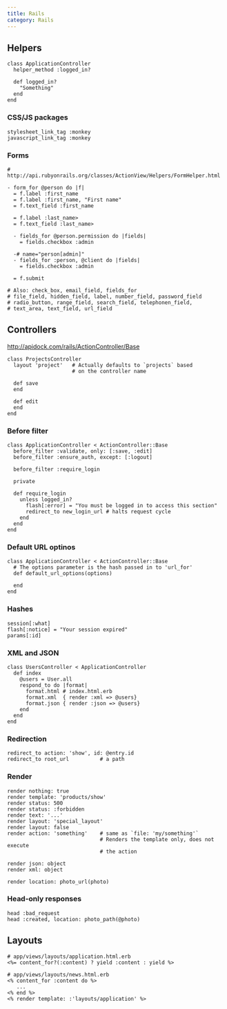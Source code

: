 ```yaml
---
title: Rails
category: Rails
---
```


Helpers
-------

    class ApplicationController
      helper_method :logged_in?
    
      def logged_in?
        "Something"
      end
    end

### CSS/JS packages

    stylesheet_link_tag :monkey
    javascript_link_tag :monkey

### Forms

    # http://api.rubyonrails.org/classes/ActionView/Helpers/FormHelper.html

    - form_for @person do |f|
      = f.label :first_name
      = f.label :first_name, "First name"
      = f.text_field :first_name

      = f.label :last_name>
      = f.text_field :last_name>

      - fields_for @person.permission do |fields|
        = fields.checkbox :admin

      -# name="person[admin]"
      - fields_for :person, @client do |fields|
        = fields.checkbox :admin

      = f.submit

    # Also: check_box, email_field, fields_for
    # file_field, hidden_field, label, number_field, password_field
    # radio_button, range_field, search_field, telephonen_field,
    # text_area, text_field, url_field

Controllers
-----------

http://apidock.com/rails/ActionController/Base

    class ProjectsController
      layout 'project'   # Actually defaults to `projects` based
                         # on the controller name

      def save
      end

      def edit
      end
    end

### Before filter
  
    class ApplicationController < ActionController::Base
      before_filter :validate, only: [:save, :edit]
      before_filter :ensure_auth, except: [:logout]

      before_filter :require_login
     
      private
     
      def require_login
        unless logged_in?
          flash[:error] = "You must be logged in to access this section"
          redirect_to new_login_url # halts request cycle
        end
      end
    end

### Default URL optinos

    class ApplicationController < ActionController::Base
      # The options parameter is the hash passed in to 'url_for'
      def default_url_options(options)
        
      end
    end

### Hashes

    session[:what]
    flash[:notice] = "Your session expired"
    params[:id]

### XML and JSON
  
    class UsersController < ApplicationController
      def index
        @users = User.all
        respond_to do |format|
          format.html # index.html.erb
          format.xml  { render :xml => @users}
          format.json { render :json => @users}
        end
      end
    end

### Redirection

    redirect_to action: 'show', id: @entry.id
    redirect_to root_url          # a path

### Render

    render nothing: true
    render template: 'products/show'
    render status: 500
    render status: :forbidden
    render text: '...'
    render layout: 'special_layout'
    render layout: false
    render action: 'something'    # same as `file: 'my/something'`
                                  # Renders the template only, does not execute
                                  # the action

    render json: object
    render xml: object

    render location: photo_url(photo)

### Head-only responses

    head :bad_request
    head :created, location: photo_path(@photo)

Layouts
-------

    # app/views/layouts/application.html.erb
    <%= content_for?(:content) ? yield :content : yield %>

    # app/views/layouts/news.html.erb
    <% content_for :content do %>
       ...
    <% end %>
    <% render template: :'layouts/application' %>
    
